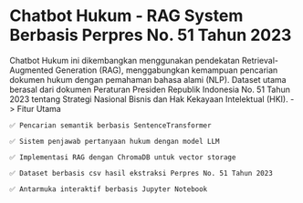 # Chatbot Hukum - RAG System Berbasis Perpres No. 51 Tahun 2023

Chatbot Hukum ini dikembangkan menggunakan pendekatan Retrieval-Augmented Generation (RAG), menggabungkan kemampuan pencarian dokumen hukum dengan pemahaman bahasa alami (NLP). Dataset utama berasal dari dokumen Peraturan Presiden Republik Indonesia No. 51 Tahun 2023 tentang Strategi Nasional Bisnis dan Hak Kekayaan Intelektual (HKI).
-> Fitur Utama

    ✅ Pencarian semantik berbasis SentenceTransformer

    ✅ Sistem penjawab pertanyaan hukum dengan model LLM

    ✅ Implementasi RAG dengan ChromaDB untuk vector storage

    ✅ Dataset berbasis csv hasil ekstraksi Perpres No. 51 Tahun 2023

    ✅ Antarmuka interaktif berbasis Jupyter Notebook
